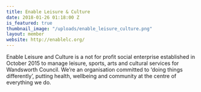 ```yaml
---
title: Enable Leisure & Culture
date: 2018-01-26 01:18:00 Z
is_featured: true
thumbnail_image: "/uploads/enable_leisure_culture.png"
layout: member
website: http://enablelc.org/
---
```


Enable Leisure and Culture is a not for profit social enterprise established in October 2015 to manage leisure, sports, arts and cultural services for Wandsworth Council. We’re an organisation committed to ‘doing things differently’, putting health, wellbeing and community at the centre of everything we do.
